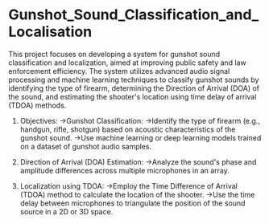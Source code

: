 # Gunshot_Sound_Classification_and_Localisation

This project focuses on developing a system for gunshot sound classification and localization, aimed at improving public safety and law enforcement efficiency. The system utilizes advanced audio signal processing and machine learning techniques to classify gunshot sounds by identifying the type of firearm, determining the Direction of Arrival (DOA) of the sound, and estimating the shooter's location using time delay of arrival (TDOA) methods.

1. Objectives:
->Gunshot Classification:
->Identify the type of firearm (e.g., handgun, rifle, shotgun) based on acoustic characteristics of the gunshot sound.
->Use machine learning or deep learning models trained on a dataset of gunshot audio samples.

2. Direction of Arrival (DOA) Estimation:
->Analyze the sound's phase and amplitude differences across multiple microphones in an array.

3. Localization using TDOA:
->Employ the Time Difference of Arrival (TDOA) method to calculate the location of the shooter.
->Use the time delay between microphones to triangulate the position of the sound source in a 2D or 3D space.
